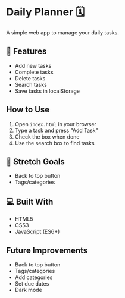 # Daily Planner 🗓️

A simple web app to manage your daily tasks.

## 🧠 Features
- Add new tasks
- Complete tasks
- Delete tasks
- Search tasks
- Save tasks in localStorage


## How to Use
1. Open `index.html` in your browser
2. Type a task and press "Add Task"
3. Check the box when done
4. Use the search box to find tasks

## 🎯 Stretch Goals
- Back to top button
- Tags/categories


## 💻 Built With
- HTML5
- CSS3
- JavaScript (ES6+)


## Future Improvements
- Back to top button
- Tags/categories
- Add categories
- Set due dates
- Dark mode


